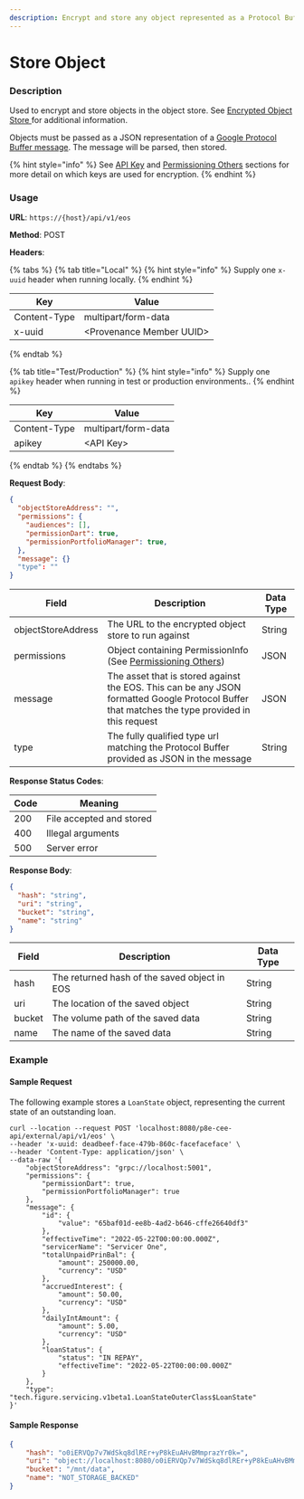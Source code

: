 ```yaml
---
description: Encrypt and store any object represented as a Protocol Buffer
---
```


# Store Object

### Description

Used to encrypt and store objects in the object store. See [Encrypted Object Store ](https://docs.provenance.io/p8e/overview/encrypted-object-store)for additional information.

Objects must be passed as a JSON representation of a [Google Protocol Buffer message](https://developers.google.com/protocol-buffers/docs/overview). The message will be parsed, then stored.

{% hint style="info" %}
See [API Key](../../#api-key-for-test-or-production-environments) and [Permissioning Others](../../../p8e-contract-execution-environment-p8e/key-management/permissioning-others.md) sections for more detail on which keys are used for encryption.
{% endhint %}

### Usage

**URL**: `https://{host}/api/v1/eos`

**Method**: POST

**Headers**:

{% tabs %}
{% tab title="Local" %}
{% hint style="info" %}
Supply one `x-uuid` header when running locally.
{% endhint %}

| Key          | Value                     |
| ------------ | ------------------------- |
| Content-Type | multipart/form-data       |
| x-uuid       | \<Provenance Member UUID> |
{% endtab %}

{% tab title="Test/Production" %}
{% hint style="info" %}
Supply one `apikey` header when running in test or production environments..
{% endhint %}

| Key          | Value               |
| ------------ | ------------------- |
| Content-Type | multipart/form-data |
| apikey       | \<API Key>          |
{% endtab %}
{% endtabs %}

**Request Body**:

```json
{
  "objectStoreAddress": "",
  "permissions": {
    "audiences": [],
    "permissionDart": true,
    "permissionPortfolioManager": true,
  },
  "message": {}
  "type": ""
}
```

| Field              | Description                                                                                                                                           | Data Type |
| ------------------ | ----------------------------------------------------------------------------------------------------------------------------------------------------- | --------- |
| objectStoreAddress | The URL to the encrypted object store to run against                                                                                                  | String    |
| permissions        | Object containing PermissionInfo (See [Permissioning Others](../../../p8e-contract-execution-environment-p8e/key-management/permissioning-others.md)) | JSON      |
| message            | The asset that is stored against the EOS. This can be any JSON formatted Google Protocol Buffer that matches the type provided in this request        | JSON      |
| type               | The fully qualified type url matching the Protocol Buffer provided as JSON in the message                                                             | String    |

**Response Status Codes**:

| Code | Meaning                  |
| ---- | ------------------------ |
| 200  | File accepted and stored |
| 400  | Illegal arguments        |
| 500  | Server error             |

**Response Body**:

```json
{
  "hash": "string",
  "uri": "string",
  "bucket": "string",
  "name": "string"
}
```

| Field  | Description                                  | Data Type |
| ------ | -------------------------------------------- | --------- |
| hash   | The returned hash of the saved object in EOS | String    |
| uri    | The location of the saved object             | String    |
| bucket | The volume path of the saved data            | String    |
| name   | The name of the saved data                   | String    |

### Example

#### Sample Request

The following example stores a `LoanState` object, representing the current state of an outstanding loan.

```shell
curl --location --request POST 'localhost:8080/p8e-cee-api/external/api/v1/eos' \
--header 'x-uuid: deadbeef-face-479b-860c-facefaceface' \
--header 'Content-Type: application/json' \
--data-raw '{
    "objectStoreAddress": "grpc://localhost:5001",
    "permissions": {
        "permissionDart": true,
        "permissionPortfolioManager": true
    },
    "message": {
        "id": {
            "value": "65baf01d-ee8b-4ad2-b646-cffe26640df3"
        },
        "effectiveTime": "2022-05-22T00:00:00.000Z",
        "servicerName": "Servicer One",
        "totalUnpaidPrinBal": {
            "amount": 250000.00,
            "currency": "USD"
        },
        "accruedInterest": {
            "amount": 50.00,
            "currency": "USD"
        },
        "dailyIntAmount": {
            "amount": 5.00,
            "currency": "USD"
        },
        "loanStatus": {
            "status": "IN REPAY",
            "effectiveTime": "2022-05-22T00:00:00.000Z"
        }
    },
    "type": "tech.figure.servicing.v1beta1.LoanStateOuterClass$LoanState"
}'
```

#### Sample Response

```json
{
    "hash": "o0iERVQp7v7WdSkq8dlREr+yP8kEuAHvBMmprazYr0k=",
    "uri": "object://localhost:8080/o0iERVQp7v7WdSkq8dlREr+yP8kEuAHvBMmprazYr0k=",
    "bucket": "/mnt/data",
    "name": "NOT_STORAGE_BACKED"
}
```
